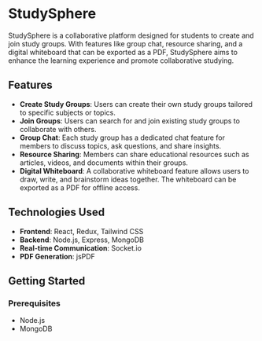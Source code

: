 # StudySphere

StudySphere is a collaborative platform designed for students to create and join study groups. With features like group chat, resource sharing, and a digital whiteboard that can be exported as a PDF, StudySphere aims to enhance the learning experience and promote collaborative studying.

## Features

- **Create Study Groups**: Users can create their own study groups tailored to specific subjects or topics.
- **Join Groups**: Users can search for and join existing study groups to collaborate with others.
- **Group Chat**: Each study group has a dedicated chat feature for members to discuss topics, ask questions, and share insights.
- **Resource Sharing**: Members can share educational resources such as articles, videos, and documents within their groups.
- **Digital Whiteboard**: A collaborative whiteboard feature allows users to draw, write, and brainstorm ideas together. The whiteboard can be exported as a PDF for offline access.

## Technologies Used

- **Frontend**: React, Redux, Tailwind CSS
- **Backend**: Node.js, Express, MongoDB
- **Real-time Communication**: Socket.io
- **PDF Generation**: jsPDF

## Getting Started

### Prerequisites

- Node.js
- MongoDB


